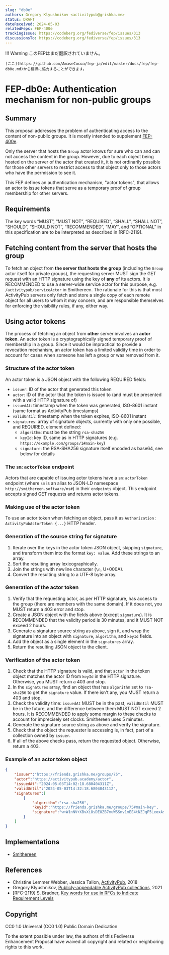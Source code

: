 ```yaml
---
slug: "db0e"
authors: Gregory Klyushnikov <activitypub@grishka.me>
status: DRAFT
dateReceived: 2024-05-03
relatedFeps: FEP-400e
trackingIssue: https://codeberg.org/fediverse/fep/issues/313
discussionsTo: https://codeberg.org/fediverse/fep/issues/313
---
```

!!! Warning
    このFEPはまだ翻訳されていません。

    [ここ](https://github.com/AmaseCocoa/fep-ja/edit/master/docs/fep/fep-db0e.md)から翻訳に協力することができます。
# FEP-db0e: Authentication mechanism for non-public groups

## Summary

This proposal addresses the problem of authenticating access to the content of non-public groups. It is mostly intended to supplement [FEP-400e].

Only the server that hosts the `Group` actor knows for sure who can and can not access the content in the group. However, due to each object being hosted on the server of the actor that created it, it is not ordinarily possible for those other servers to restrict access to that object only to those actors who have the permission to see it.

This FEP defines an authentication mechanism, "actor tokens", that allows an actor to issue tokens that serve as a temporary proof of group membership for other servers.

## Requirements

The key words “MUST”, “MUST NOT”, “REQUIRED”, “SHALL”, “SHALL NOT”, “SHOULD”, “SHOULD NOT”, “RECOMMENDED”, “MAY”, and “OPTIONAL” in this specification are to be interpreted as described in [RFC-2119].

## Fetching content from the server that hosts the group

To fetch an object from **the server that hosts the group** (including the `Group` actor itself for private groups), the requesting server MUST sign the GET request with an HTTP signature using the key of **any** of its actors. It is RECOMMENDED to use a server-wide service actor for this purpose, e.g. `/activitypub/serviceActor` in Smithereen. The rationale for this is that most ActivityPub servers only fetch and store a single copy of each remote object for all users to whom it may concern, and are responsible themselves for enforcing the visibility rules, if any, either way.

## Using actor tokens

The process of fetching an object from **other** server involves an **actor token**. An actor token is a cryptographically signed temporary proof of membership in a group. Since it would be impractical to provide a revocation mechanism, an actor token has a limited validity time in order to account for cases when someone has left a group or was removed from it.

### Structure of the actor token

An actor token is a JSON object with the following REQUIRED fields:

* `issuer`: ID of the actor that generated this token
* `actor`: ID of the actor that the token is issued to (and must be presented with a valid HTTP signature of)
* `issuedAt`: timestamp when the token was generated, ISO-8601 instant (same format as ActivityPub timestamps)
* `validUntil`: timestamp when the token expires, ISO-8601 instant
* `signatures`: array of signature objects, currently with only one possible, and REQUIRED, element defined:
  * `algorithm`: must be the string `rsa-sha256`
  * `keyId`: key ID, same as in HTTP signatures (e.g. `https://example.com/groups/1#main-key`)
  * `signature`: the RSA-SHA256 signature itself encoded as base64, see below for details

### The `sm:actorToken` endpoint

Actors that are capable of issuing actor tokens have a `sm:actorToken` endpoint (where `sm` is an alias to JSON-LD namespace `http://smithereen.software/ns#`) in their `endpoints` object. This endpoint accepts signed GET requests and returns actor tokens.

### Making use of the actor token

To use an actor token when fetching an object, pass it as `Authorization: ActivityPubActorToken {...}` HTTP header.

### Generation of the source string for signature

1. Iterate over the keys in the actor token JSON object, skipping `signature`, and transform them into the format `key: value`. Add these strings to an array.
2. Sort the resulting array lexicographically.
3. Join the strings with newline character (`\n`, U+000A).
4. Convert the resulting string to a UTF-8 byte array.

### Generation of the actor token

1. Verify that the requesting actor, as per HTTP signature, has access to the group (there are members with the same domain). If it does not, you MUST return a 403 error and stop.
2. Create a JSON object with the fields above (except `signature`). It is RECOMMENDED that the validity period is 30 minutes, and it MUST NOT exceed 2 hours.
3. Generate a signature source string as above, sign it, and wrap the signature into an object with `signature`, `algorithm`, and `keyId` fields.
4. Add the object as a single element in the `signatures` array.
5. Return the resulting JSON object to the client.

### Verification of the actor token

1. Check that the HTTP signature is valid, and that `actor` in the token object matches the actor ID from `keyId` in the HTTP signature. Otherwise, you MUST return a 403 and stop.
2. In the `signatures` array, find an object that has `algorithm` set to `rsa-sha256` to get the `signature` value. If there isn't any, you MUST return a 403 and stop.
3. Check the validity time: `issuedAt` MUST be in the past, `validUntil` MUST be in the future, and the difference between them MUST NOT exceed 2 hours. It is RECOMMENDED to apply some margin to these checks to account for imprecisely set clocks. Smithereen uses 5 minutes.
4. Generate the signature source string as above and verify the signature.
5. Check that the object the requester is accessing is, in fact, part of a collection owned by `issuer`.
6. If all of the above checks pass, return the requested object. Otherwise, return a 403.

### Example of an actor token object

```json
{
	"issuer":"https://friends.grishka.me/groups/75",
	"actor":"https://activitypub.academy/actor",
	"issuedAt":"2024-05-03T14:02:18.680404311Z",
	"validUntil":"2024-05-03T14:32:18.680404311Z",
	"signatures":[
		{
			"algorithm":"rsa-sha256",
			"keyId":"https://friends.grishka.me/groups/75#main-key",
			"signature":"w+W1nNV+XBvXi8sDEUZB7muWSSnv1mEE4tNZJqF5LeoxAstBMiBZi8dtHF+v+vXKVPWBAdZUKLS5CttmgZ4tvnvZAfsBztCjYLyiolVQ71IO2Jxlu00Xo9FDoSTRZ61tXdfWufuzs5lRjG3t+S1t1lLllBFmvPLg6BwmdEPvlZvPYnTJzwNY0ljOjickPqfyvdzIslmdYX6dPC0Ayyi028ZmR2SN1Vooc9vnUQ7GMPrlAZtmXgjCVGw5X/cKlAVvGECxRjJnkKEKiLp3lv/SM1UUhP3VRpBSFhXnRX/1QhTUaFV1MhrfDFgWGPg8ypIf6O/M52+iSpJyIOGepmjmow=="
		}
	]
}
```

## Implementations

* [Smithereen](https://github.com/grishka/Smithereen)

## References

- Christine Lemmer Webber, Jessica Tallon, [ActivityPub][ActivityPub], 2018
- Gregory Klyushnikov, [Publicly-appendable ActivityPub collections][FEP-400e], 2021
- [RFC-2119] S. Bradner, [Key words for use in RFCs to Indicate Requirement Levels](https://tools.ietf.org/html/rfc2119.html)

[ActivityPub]: https://www.w3.org/TR/activitypub/
[FEP-400e]: https://w3id.org/fep/400e

## Copyright

CC0 1.0 Universal (CC0 1.0) Public Domain Dedication

To the extent possible under law, the authors of this Fediverse Enhancement Proposal have waived all copyright and related or neighboring rights to this work.
